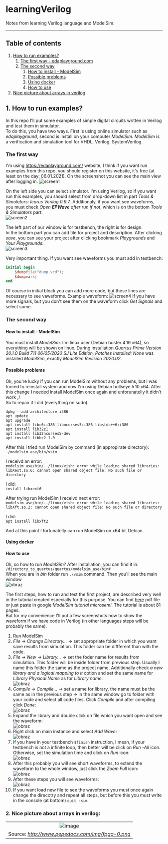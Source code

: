 # learningVerilog
Notes from learning Verilog language and ModelSim.
________________

## Table of contents <a name="tof"></a>
1. [How to run examples?](#1)
	1. [The first way - edaplayground.com](#11)
	2. [The second way](#12)
		1. [How to install - ModelSim](#121)
		2. [Possible problems](#122)
		3. [Using docker](#123)
		4. [How to use](#124)
2. [Nice picture about arrays in verilog](#2)

## 1. How to run examples? <a name="1"></a>
In this repo I'll put some examples of simple digital circuits written in Verilog and test them in simulator. <br/>
To do this, you have two ways. First is using online simulator such as *edaplayground*, second is install on your computer *ModelSim*. *ModelSim* is a verification and simulation tool for VHDL, Verilog, SystemVerilog.

### The first way <a name="11"></a>
I'm using https://edaplayground.com/ website, I think if you want run examples from this repo, you should register on this website, it's free (at least on the day: 06.01.2021). On the screenshot you can see the main view after logging in. 
![screen1](https://user-images.githubusercontent.com/43972902/103824141-a1be5a80-5073-11eb-853b-98fcbf5e5f57.png)

On the left side you can select simulator. I'm using Verilog, so if you want run this examples, you should select from drop-down list in part *Tools & Simulators*: *Icarus Verilog 0.9.7*. Additionaly, if you want see waveforms, you must check *Open **EPWave** after run if not*, which is on the bottom *Tools & Simulators* part. <br/>
![screen2](https://user-images.githubusercontent.com/43972902/103824785-e1397680-5074-11eb-9ba5-60d55ea5976b.png)

The left part of our window is for testbench, the right is for design. <br/>
In the bottom part you can add tile for project and description. After clicking *save*, you can see your project after clicking bookmark *Playgrounds* and *Your Playgrounds*: <br/>
![screen3](https://user-images.githubusercontent.com/43972902/103824927-265da880-5075-11eb-8aa5-e93a198d14f6.png)

Very important thing. If you want see waveforms you must add in testbench:
``` verilog
initial begin
    $dumpfile("dump.vcd");
    $dumpvars;
end
```
Of course in initial block you can add more code, but these lines are necessary to see vaweforms. Example waveform:
![screen4](https://user-images.githubusercontent.com/43972902/103826398-0cbd6080-5077-11eb-8546-57f35a001551.png)
If you have more signals, but you don't see them on the waveform click *Get Signals* and select some.

### The second way <a name="12"></a>
#### How to install - ModelSim <a name="121"></a>
You must install *ModelSim*. I'm linux user (Debian buster 4.19 x64), so everything
will be shown on linux. During installation *Quartus Prime Version 20.1.0 Build 
711 06/05/2020 SJ Lite Edition, Patches Installed: None* was installed 
*ModelSim*, exactly *ModelSim Revision 2020.02*. <br/>

#### Possible problems <a name="122"></a>
Ok, you're lucky if you can run ModelSim without any problems, but I was forced
to reinstall system and now I'm using Debian bullseye 5.10 x64. After this change
I needed install ModelSim once again and unforunatelly it didn't work ;/ <br/>
So to repair it I did (everything on sudo): <br/>
```Shell
dpkg --add-architecture i386
apt update
apt upgrade
apt install libc6:i386 libncurses5:i386 libstdc++6:i386 
apt install lib32z1
apt install lib32ncurses5-dev
apt install libbz2-1.0
```

After this I tried run ModelSim by command (in appropirate directory): <br/>
`./modelsim_ase/bin/vsim`

I receivd an error: <br/>
`modelsim_ase/bin/../linux/vish: error while loading shared libraries: 
libXext.so.6: cannot open shared object file: No such file or directory`

I did: <br/>
`install libxext6`

After trying run ModelSim I receivd next error: <br/>
`modelsim_ase/bin/../linux/vish: error while loading shared libraries: 
libXft.so.2: cannot open shared object file: No such file or directory`

I did: <br/>
`apt install libxft2`

And at this point I fortunatelly can run ModelSim on x64 bit Debian.

#### Using docker <a name="123"></a>

#### How to use <a name="124"></a>
Ok, so how to run *ModelSim*? After installation, you can find it in: <br/>
`/directory_to_quartus/quartus/modelsim_ase/bin#` <br/>
When you are in *bin* folder run `./vsim` command. Then you'll see the main window <br/>
![obraz](https://user-images.githubusercontent.com/43972902/117305629-3cdb0b80-ae7f-11eb-8081-fe239caa535f.png)

The first steps, how to run and test the first project, are described very well in the tutorial created especially for this purpose. You can find [here](https://www.microsemi.com/document-portal/doc_view/131618-modelsim-tutorial) pdf file or just paste in google *ModelSim tutorial microsemi*. The tutorial is about 81 pages. <br/>
But for my convenience I'll put a few screenshots how to show the waveform if we have code in Verilog (in other languages steps will be probably the same).
1. Run ModelSim
2. *File* -> *Change Directory...* -> set appropriate folder in which you want save results from simulation. This folder can be diffferent than with the code.
3. *File* -> *New* -> *Library...* -> set the foder name for results from simulation. This folder will be inside folder from previous step. Usually I name this folder the same as the project name. Additionally check *a new library and a logical mapping to it* option and set the same name for *Library Physical Name* as for *Library name*: <br/>
![obraz](https://user-images.githubusercontent.com/43972902/117574053-8aec4b00-b0db-11eb-8567-efc3722b7328.png)
4. *Compile* -> *Compile...* -> set a name for library, the name must be the same as in the previous step -> in the same window go to folder with your code and select all code files. Click *Compile* and after compiling click *Done*: <br/>
![obraz](https://user-images.githubusercontent.com/43972902/117574157-1665dc00-b0dc-11eb-8a4f-3313bc6b65de.png)
5. Expand the library and double click on file which you want open and see the waveform: <br/>
![obraz](https://user-images.githubusercontent.com/43972902/117574257-912ef700-b0dc-11eb-8f34-3f69f0d2ea07.png)
6. Right click on main instance and select *Add Wave*: <br/>
![obraz](https://user-images.githubusercontent.com/43972902/117574370-0bf81200-b0dd-11eb-85bf-01a0a494b699.png)
7. If you have in your testbench `$finish` instruction, I mean, if your testbench is not a infinite loop, then better will be click on *Run -All* icon. Otherwise, set the simulation time and click on *Run* icon: <br/>
![obraz](https://user-images.githubusercontent.com/43972902/117574577-19fa6280-b0de-11eb-9a52-07b3c7ac15e7.png)
8. After this probably you will see short waveforms, to extend the waveform to the whole window, just click the *Zoom Full* icon: <br/>
![obraz](https://user-images.githubusercontent.com/43972902/117574673-87a68e80-b0de-11eb-8277-115e99f9d69c.png)
9. After these steps you will see waveforms: <br/>
![obraz](https://user-images.githubusercontent.com/43972902/117574719-b3297900-b0de-11eb-8d45-3469172f7b65.png)
10. If you want load new file to see the waveforms you must once again change the direcotry and repeat all steps, but before this you must write in the console (at bottom) `quit -sim`. 

### 2. Nice picture about arrays in verilog: <a name="2"></a>

||
|:--:|
| ![image](https://user-images.githubusercontent.com/43972902/129240935-f24d9937-de79-4396-a1fa-9cde75d9ed11.png) |
| Source: *http://www.pepedocs.com/img/fpga-0.png* |
